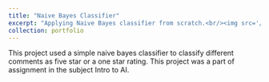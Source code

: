 ```yaml
---
title: "Naive Bayes Classifier"
excerpt: "Applying Naive Bayes classifier from scratch.<br/><img src='/images/bayes.jpeg'>"
collection: portfolio
---
```

This project used a simple naive bayes classifier to classify different comments as five star or a one star rating. This project was a part of assignment in the subject Intro to AI.